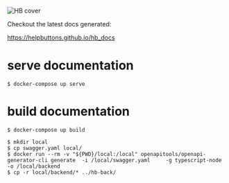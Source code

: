 
![HB cover](/hb_docs/images/wip_sept_2021/hb_landscape_02_small.jpg?raw=true "hb cover")

Checkout the latest docs generated:

https://helpbuttons.github.io/hb_docs

# serve documentation
`$ docker-compose up serve`

# build documentation
`$ docker-compose up build`

```
$ mkdir local
$ cp swagger.yaml local/
$ docker run --rm -v "${PWD}/local:/local" openapitools/openapi-generator-cli generate  -i /local/swagger.yaml     -g typescript-node     -o /local/backend
$ cp -r local/backend/* ../hb-back/
```
